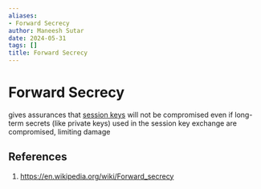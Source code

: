 ```yaml
---
aliases:
- Forward Secrecy
author: Maneesh Sutar
date: 2024-05-31
tags: []
title: Forward Secrecy
---
```


# Forward Secrecy

gives assurances that [session keys](https://en.wikipedia.org/wiki/Session_key "Session key") will not be compromised even if long-term secrets (like private keys) used in the session key exchange are compromised, limiting damage

## References

1. <https://en.wikipedia.org/wiki/Forward_secrecy>
